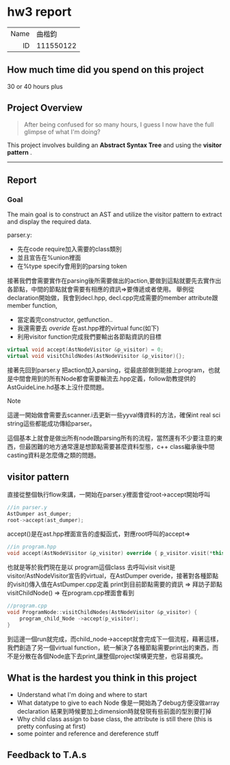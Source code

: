 # hw3 report

|      |                 |
| ---: | :-------------- |
| Name | 曲楷鈞        |
|   ID | 111550122 |

## How much time did you spend on this project

30 or 40 hours plus 

## Project Overview

> After being confused for so many hours, I guess I now have the full glimpse of what I'm doing?

This project involves building an **Abstract Syntax Tree** and using the **visitor pattern** .

---
## Report

### **Goal**
The main goal is to construct an AST and utilize the visitor pattern to extract and display the required data. 

parser.y:

- 先在code require加入需要的class類別
- 並且宣告在%union裡面
- 在%type specify會用到的parsing token

接著我們會需要實作在parsing後所需要做出的action,要做到這點就要先去實作出各節點，中間的節點就會需要有相應的資訊=>要傳遞或者使用。
舉例從declaration開始做，我會到decl.hpp, decl.cpp完成需要的member attribute跟member function, 
- 當定義完constructor, getfunction..
- 我還需要去 *overide* 在ast.hpp裡的virtual func(如下)
- 利用visitor function完成我們要輸出各節點資訊的目標
```cpp
virtual void accept(AstNodeVisitor &p_visitor) = 0;
virtual void visitChildNodes(AstNodeVisitor &p_visitor){};
```
接著先回到parser.y
把action加入parsing，從最底部做到能接上program，也就是中間會用到的所有Node都會需要輪流去.hpp定義，follow助教提供的AstGuideLine.hd基本上沒什麼問題。

> [!note]
> 這邊一開始做會需要去scanner.i去更新一些yyval傳資料的方法，確保int real sci string這些都能成功傳給parser。


這個基本上就會是做出所有node跟parsing所有的流程，當然還有不少要注意的東西，但最困難的地方通常還是想節點需要甚麼資料型態，c++ class繼承後中間casting資料是怎麼傳之類的問題。

## visitor pattern
直接從整個執行flow來講，一開始在parser.y裡面會從root->accept開始呼叫
```cpp
//in parser.y
AstDumper ast_dumper;
root->accept(ast_dumper);
```
accept()是在ast.hpp裡面宣告的虛擬函式，對應root呼叫的accept=>
```cpp
//in program.hpp
void accept(AstNodeVisitor &p_visitor) override { p_visitor.visit(*this); }
```
也就是等於我們現在是以 program這個class 去呼叫visit
visit是visitor/AstNodeVisitor宣告的virtual，在AstDumper overide，接著對各種節點的visit()傳入值在AstDumper.cpp定義
print到目前節點需要的資訊 => 拜訪子節點 visitChildNode() => 在program.cpp裡面會看到
```cpp
//program.cpp
void ProgramNode::visitChildNodes(AstNodeVisitor &p_visitor) {
    program_child_Node ->accept(p_visitor);
}
```
到這邊一個run就完成，而child_node->accept就會完成下一個流程，藉著這樣，我們創造了另一個virtual function，統一解決了各種節點需要print出的東西，而不是分散在各個Node底下去print,讓整個project架構更完整，也容易擴充。
## What is the hardest you think in this project

- Understand what I'm doing and where to start
- What datatype to give to each Node
    像是一開始為了debug方便沒做array declaration
    結果到時候要加上dimension時就發現有些前面的型別要打掉
- Why child class assign to base class, the attribute is still there (this is pretty confusing at first)
- some pointer and reference and dereference stuff

## Feedback to T.A.s


